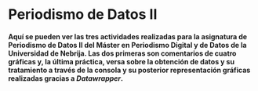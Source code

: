 <h1>Periodismo de Datos II</>
<h4>Aquí se pueden ver las tres actividades realizadas para la asignatura de Periodismo de Datos II del Máster en Periodismo Digital y de Datos de la Universidad de Nebrija. Las dos primeras son comentarios de cuatro gráficas y, la última práctica, versa sobre la obtención de datos y su tratamiento a través de la consola y su posterior representación gráficas realizadas gracias a <i>Datawrapper</i>.</>
